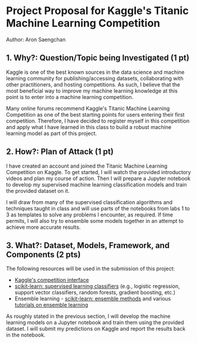 # Project Proposal for Kaggle's Titanic Machine Learning Competition
Author: Aron Saengchan

## 1. Why?: Question/Topic being Investigated (1 pt)

Kaggle is one of the best known sources in the data science and machine learning community for publishing/accessing datasets, collaborating with other practitioners, and hosting competitions. As such, I believe that the most beneficial way to improve my machine learning knowledge at this point is to enter into a machine learning competition.

Many online forums recommend Kaggle's Titanic Machine Learning Competition as one of the best starting points for users entering their first competition. Therefore, I have decided to register myself in this competition and apply what I have learned in this class to build a robust machine learning model as part of this project.

## 2. How?: Plan of Attack (1 pt)

I have created an account and joined the Titanic Machine Learning Competition on Kaggle. To get started, I will watch the provided introductory videos and plan my course of action. Then I will prepare a Jupyter notebook to develop my supervised machine learning classification models and train the provided dataset on it.

I will draw from many of the supervised classification algorithms and techniques taught in class and will use parts of the notebooks from labs 1 to 3 as templates to solve any problems I encounter, as required. If time permits, I will also try to ensemble some models together in an attempt to achieve more accurate results.

## 3. What?: Dataset, Models, Framework, and Components (2 pts)

The following resources will be used in the submission of this project:
- [Kaggle's competition interface](https://www.kaggle.com/c/titanic/overview)
- [scikit-learn: supervised learning classifiers](https://scikit-learn.org/stable/supervised_learning.html) (e.g., logistic regression, support vector classifiers, random forests, gradient boosting, etc.)
- Ensemble learning - [scikit-learn: ensemble methods](https://scikit-learn.org/stable/modules/ensemble.html) and various [tutorials on ensemble learning](https://www.youtube.com/results?search_query=ensemble+learning)

As roughly stated in the previous section, I will develop the machine learning models on a Jupyter notebook and train them using the provided dataset. I will submit my predictions on Kaggle and report the results back in the notebook.